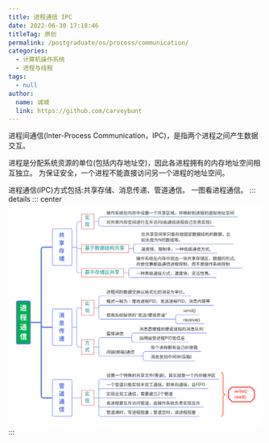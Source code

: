```yaml
---
title: 进程通信 IPC
date: 2022-06-30 17:18:46
titleTag: 原创
permalink: /postgraduate/os/process/communication/
categories: 
  - 计算机操作系统
  - 进程与线程
tags: 
  - null
author: 
  name: 诚城
  link: https://github.com/carveybunt
---
```

 
 进程间通信(Inter-Process Communication，IPC)，是指两个进程之间产生数据交互。

 <!-- more -->

 进程是分配系统资源的单位(包括内存地址空)，因此各进程拥有的内存地址空间相互独立。
 为保证安全，一个进程不能直接访问另一个进程的地址空间。

 进程通信(IPC)方式包括:共享存储、消息传递、管道通信。
 一图看进程通信。
::: details
::: center
![进程通信](/img/操作系统/进程通信.svg)
::: 